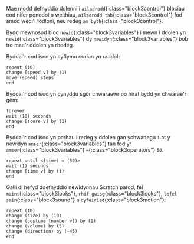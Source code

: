 Mae modd defnyddio dolenni i `ailadrodd`{:class="block3control"} blociau cod nifer penodol o weithiau, `ailadrodd tab`{:class="block3control"} fod amod wedi'i fodloni, neu redeg `am byth`{:class="block3control"}.

Bydd mewnosod bloc `newid`{:class="block3variables"} i mewn i ddolen yn `newid`{:class="block3variables"} dy `newidyn`{:class="block3variables"} bob tro mae'r ddolen yn rhedeg.

Byddai'r cod isod yn cyflymu corlun yn raddol:

```blocks3
repeat (10)
change [speed v] by (1)
move (speed) steps
end
```

Byddai'r cod isod yn cynyddu sgôr chwaraewr po hiraf bydd yn chwarae'r gêm:

```blocks3
forever
wait (10) seconds
change [score v] by (1)
end
```

Byddai'r cod isod yn parhau i redeg y ddolen gan ychwanegu `1` at y newidyn `amser`{:class="block3variables"} tan fod yr `amser`{:class="block3variables"} `=`{:class="block3operators"} `50`.

```blocks3
repeat until <(time) = (50)>
wait (1) seconds
change [time v] by (1)
end
```

Galli di hefyd ddefnyddio newidynnau Scratch parod, fel `maint`{:class="block3looks"}, `rhif gwisg`{:class="block3looks"}, `lefel sain`{:class="block3sound"} a `cyfeiriad`{:class="block3motion"}:

```blocks3
repeat (10)
change (size) by (10)
change (costume [number v]) by (1)
change (volume) by (5)
change (direction) by (-45)
end
```  


